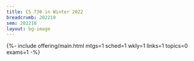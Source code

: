 ```yaml
---
title: CS 730 in Winter 2022
breadcrumb: 202210
sem: 202210
layout: bg-image
---
```

{%- include offering/main.html
  mtgs=1
  sched=1
  wkly=1
  links=1
  topics=0
  exams=1
-%}
